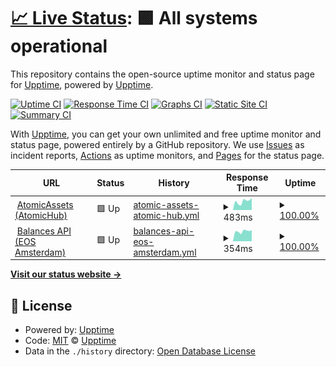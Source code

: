 # [📈 Live Status](https://upptime.github.io/upptime): <!--live status--> **🟩 All systems operational**

This repository contains the open-source uptime monitor and status page for [Upptime](https://upptime.js.org), powered by [Upptime](https://github.com/upptime/upptime).

[![Uptime CI](https://github.com/TacoCompany/upptime/workflows/Uptime%20CI/badge.svg)](https://github.com/TacoCompany/upptime/actions?query=workflow%3A%22Uptime+CI%22)
[![Response Time CI](https://github.com/TacoCompany/upptime/workflows/Response%20Time%20CI/badge.svg)](https://github.com/TacoCompany/upptime/actions?query=workflow%3A%22Response+Time+CI%22)
[![Graphs CI](https://github.com/TacoCompany/upptime/workflows/Graphs%20CI/badge.svg)](https://github.com/TacoCompany/upptime/actions?query=workflow%3A%22Graphs+CI%22)
[![Static Site CI](https://github.com/TacoCompany/upptime/workflows/Static%20Site%20CI/badge.svg)](https://github.com/TacoCompany/upptime/actions?query=workflow%3A%22Static+Site+CI%22)
[![Summary CI](https://github.com/TacoCompany/upptime/workflows/Summary%20CI/badge.svg)](https://github.com/TacoCompany/upptime/actions?query=workflow%3A%22Summary+CI%22)

With [Upptime](https://upptime.js.org), you can get your own unlimited and free uptime monitor and status page, powered entirely by a GitHub repository. We use [Issues](https://github.com/upptime/upptime/issues) as incident reports, [Actions](https://github.com/TacoCompany/upptime/actions) as uptime monitors, and [Pages](https://upptime.github.io/upptime) for the status page.

<!--start: status pages-->
<!-- This summary is generated by Upptime (https://github.com/upptime/upptime) -->
<!-- Do not edit this manually, your changes will be overwritten -->
<!-- prettier-ignore -->
| URL | Status | History | Response Time | Uptime |
| --- | ------ | ------- | ------------- | ------ |
| <img alt="" src="https://icons.duckduckgo.com/ip3/wax.api.atomicassets.io.ico" height="13"> [AtomicAssets (AtomicHub)](https://wax.api.atomicassets.io/atomicassets/v1/assets/1099548897666) | 🟩 Up | [atomic-assets-atomic-hub.yml](https://github.com/TacoCompany/upptime/commits/HEAD/history/atomic-assets-atomic-hub.yml) | <details><summary><img alt="Response time graph" src="./graphs/atomic-assets-atomic-hub/response-time-week.png" height="20"> 483ms</summary><br><a href="https://status.tacocrypto.io/history/atomic-assets-atomic-hub"><img alt="Response time 417" src="https://img.shields.io/endpoint?url=https%3A%2F%2Fraw.githubusercontent.com%2FTacoCompany%2Fupptime%2FHEAD%2Fapi%2Fatomic-assets-atomic-hub%2Fresponse-time.json"></a><br><a href="https://status.tacocrypto.io/history/atomic-assets-atomic-hub"><img alt="24-hour response time 666" src="https://img.shields.io/endpoint?url=https%3A%2F%2Fraw.githubusercontent.com%2FTacoCompany%2Fupptime%2FHEAD%2Fapi%2Fatomic-assets-atomic-hub%2Fresponse-time-day.json"></a><br><a href="https://status.tacocrypto.io/history/atomic-assets-atomic-hub"><img alt="7-day response time 483" src="https://img.shields.io/endpoint?url=https%3A%2F%2Fraw.githubusercontent.com%2FTacoCompany%2Fupptime%2FHEAD%2Fapi%2Fatomic-assets-atomic-hub%2Fresponse-time-week.json"></a><br><a href="https://status.tacocrypto.io/history/atomic-assets-atomic-hub"><img alt="30-day response time 370" src="https://img.shields.io/endpoint?url=https%3A%2F%2Fraw.githubusercontent.com%2FTacoCompany%2Fupptime%2FHEAD%2Fapi%2Fatomic-assets-atomic-hub%2Fresponse-time-month.json"></a><br><a href="https://status.tacocrypto.io/history/atomic-assets-atomic-hub"><img alt="1-year response time 404" src="https://img.shields.io/endpoint?url=https%3A%2F%2Fraw.githubusercontent.com%2FTacoCompany%2Fupptime%2FHEAD%2Fapi%2Fatomic-assets-atomic-hub%2Fresponse-time-year.json"></a></details> | <details><summary><a href="https://status.tacocrypto.io/history/atomic-assets-atomic-hub">100.00%</a></summary><a href="https://status.tacocrypto.io/history/atomic-assets-atomic-hub"><img alt="All-time uptime 99.89%" src="https://img.shields.io/endpoint?url=https%3A%2F%2Fraw.githubusercontent.com%2FTacoCompany%2Fupptime%2FHEAD%2Fapi%2Fatomic-assets-atomic-hub%2Fuptime.json"></a><br><a href="https://status.tacocrypto.io/history/atomic-assets-atomic-hub"><img alt="24-hour uptime 100.00%" src="https://img.shields.io/endpoint?url=https%3A%2F%2Fraw.githubusercontent.com%2FTacoCompany%2Fupptime%2FHEAD%2Fapi%2Fatomic-assets-atomic-hub%2Fuptime-day.json"></a><br><a href="https://status.tacocrypto.io/history/atomic-assets-atomic-hub"><img alt="7-day uptime 100.00%" src="https://img.shields.io/endpoint?url=https%3A%2F%2Fraw.githubusercontent.com%2FTacoCompany%2Fupptime%2FHEAD%2Fapi%2Fatomic-assets-atomic-hub%2Fuptime-week.json"></a><br><a href="https://status.tacocrypto.io/history/atomic-assets-atomic-hub"><img alt="30-day uptime 100.00%" src="https://img.shields.io/endpoint?url=https%3A%2F%2Fraw.githubusercontent.com%2FTacoCompany%2Fupptime%2FHEAD%2Fapi%2Fatomic-assets-atomic-hub%2Fuptime-month.json"></a><br><a href="https://status.tacocrypto.io/history/atomic-assets-atomic-hub"><img alt="1-year uptime 100.00%" src="https://img.shields.io/endpoint?url=https%3A%2F%2Fraw.githubusercontent.com%2FTacoCompany%2Fupptime%2FHEAD%2Fapi%2Fatomic-assets-atomic-hub%2Fuptime-year.json"></a></details>
| <img alt="" src="https://icons.duckduckgo.com/ip3/lightapi.eosamsterdam.net.ico" height="13"> [Balances API (EOS Amsterdam)](https://lightapi.eosamsterdam.net/api/balances/wax/eosio.token) | 🟩 Up | [balances-api-eos-amsterdam.yml](https://github.com/TacoCompany/upptime/commits/HEAD/history/balances-api-eos-amsterdam.yml) | <details><summary><img alt="Response time graph" src="./graphs/balances-api-eos-amsterdam/response-time-week.png" height="20"> 354ms</summary><br><a href="https://status.tacocrypto.io/history/balances-api-eos-amsterdam"><img alt="Response time 426" src="https://img.shields.io/endpoint?url=https%3A%2F%2Fraw.githubusercontent.com%2FTacoCompany%2Fupptime%2FHEAD%2Fapi%2Fbalances-api-eos-amsterdam%2Fresponse-time.json"></a><br><a href="https://status.tacocrypto.io/history/balances-api-eos-amsterdam"><img alt="24-hour response time 388" src="https://img.shields.io/endpoint?url=https%3A%2F%2Fraw.githubusercontent.com%2FTacoCompany%2Fupptime%2FHEAD%2Fapi%2Fbalances-api-eos-amsterdam%2Fresponse-time-day.json"></a><br><a href="https://status.tacocrypto.io/history/balances-api-eos-amsterdam"><img alt="7-day response time 354" src="https://img.shields.io/endpoint?url=https%3A%2F%2Fraw.githubusercontent.com%2FTacoCompany%2Fupptime%2FHEAD%2Fapi%2Fbalances-api-eos-amsterdam%2Fresponse-time-week.json"></a><br><a href="https://status.tacocrypto.io/history/balances-api-eos-amsterdam"><img alt="30-day response time 400" src="https://img.shields.io/endpoint?url=https%3A%2F%2Fraw.githubusercontent.com%2FTacoCompany%2Fupptime%2FHEAD%2Fapi%2Fbalances-api-eos-amsterdam%2Fresponse-time-month.json"></a><br><a href="https://status.tacocrypto.io/history/balances-api-eos-amsterdam"><img alt="1-year response time 417" src="https://img.shields.io/endpoint?url=https%3A%2F%2Fraw.githubusercontent.com%2FTacoCompany%2Fupptime%2FHEAD%2Fapi%2Fbalances-api-eos-amsterdam%2Fresponse-time-year.json"></a></details> | <details><summary><a href="https://status.tacocrypto.io/history/balances-api-eos-amsterdam">100.00%</a></summary><a href="https://status.tacocrypto.io/history/balances-api-eos-amsterdam"><img alt="All-time uptime 99.94%" src="https://img.shields.io/endpoint?url=https%3A%2F%2Fraw.githubusercontent.com%2FTacoCompany%2Fupptime%2FHEAD%2Fapi%2Fbalances-api-eos-amsterdam%2Fuptime.json"></a><br><a href="https://status.tacocrypto.io/history/balances-api-eos-amsterdam"><img alt="24-hour uptime 100.00%" src="https://img.shields.io/endpoint?url=https%3A%2F%2Fraw.githubusercontent.com%2FTacoCompany%2Fupptime%2FHEAD%2Fapi%2Fbalances-api-eos-amsterdam%2Fuptime-day.json"></a><br><a href="https://status.tacocrypto.io/history/balances-api-eos-amsterdam"><img alt="7-day uptime 100.00%" src="https://img.shields.io/endpoint?url=https%3A%2F%2Fraw.githubusercontent.com%2FTacoCompany%2Fupptime%2FHEAD%2Fapi%2Fbalances-api-eos-amsterdam%2Fuptime-week.json"></a><br><a href="https://status.tacocrypto.io/history/balances-api-eos-amsterdam"><img alt="30-day uptime 100.00%" src="https://img.shields.io/endpoint?url=https%3A%2F%2Fraw.githubusercontent.com%2FTacoCompany%2Fupptime%2FHEAD%2Fapi%2Fbalances-api-eos-amsterdam%2Fuptime-month.json"></a><br><a href="https://status.tacocrypto.io/history/balances-api-eos-amsterdam"><img alt="1-year uptime 99.93%" src="https://img.shields.io/endpoint?url=https%3A%2F%2Fraw.githubusercontent.com%2FTacoCompany%2Fupptime%2FHEAD%2Fapi%2Fbalances-api-eos-amsterdam%2Fuptime-year.json"></a></details>

<!--end: status pages-->

[**Visit our status website →**](https://upptime.github.io/upptime)

## 📄 License

- Powered by: [Upptime](https://github.com/upptime/upptime)
- Code: [MIT](./LICENSE) © [Upptime](https://upptime.js.org)
- Data in the `./history` directory: [Open Database License](https://opendatacommons.org/licenses/odbl/1-0/)
